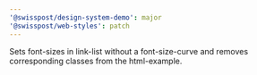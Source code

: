 ```yaml
---
'@swisspost/design-system-demo': major
'@swisspost/web-styles': patch
---
```


Sets font-sizes in link-list without a font-size-curve and removes corresponding classes from the html-example.
